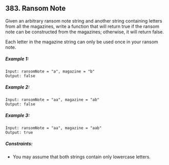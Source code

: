 ## 383. Ransom Note

Given an arbitrary ransom note string and another string containing letters from all the magazines, write a function that will return true if the ransom note can be constructed from the magazines; otherwise, it will return false.

Each letter in the magazine string can only be used once in your ransom note.

##### Example 1:
```
Input: ransomNote = "a", magazine = "b"
Output: false
```
##### Example 2:
```
Input: ransomNote = "aa", magazine = "ab"
Output: false
```
##### Example 3:
```
Input: ransomNote = "aa", magazine = "aab"
Output: true
```

##### Constraints:

* You may assume that both strings contain only lowercase letters.